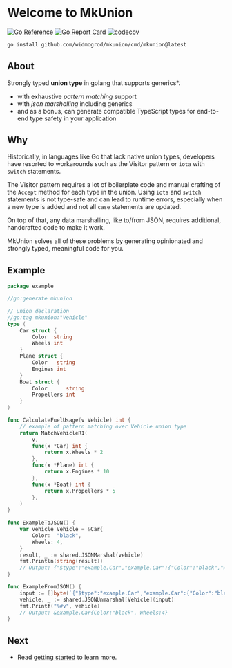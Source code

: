 # Welcome to MkUnion
[![Go Reference](https://pkg.go.dev/badge/github.com/widmogrod/mkunion.svg)](https://pkg.go.dev/github.com/widmogrod/mkunion)
[![Go Report Card](https://goreportcard.com/badge/github.com/widmogrod/mkunion)](https://goreportcard.com/report/github.com/widmogrod/mkunion)
[![codecov](https://codecov.io/gh/widmogrod/mkunion/branch/main/graph/badge.svg?token=3Z3Z3Z3Z3Z)](https://codecov.io/gh/widmogrod/mkunion)

```bash
go install github.com/widmogrod/mkunion/cmd/mkunion@latest
```

## About
Strongly typed **union type** in golang that supports generics*.

* with exhaustive _pattern matching_ support
* with _json marshalling_ including generics
* and as a bonus, can generate compatible TypeScript types for end-to-end type safety in your application

## Why
Historically, in languages like Go that lack native union types, developers have resorted to workarounds such as the Visitor pattern or `iota` with `switch` statements.

The Visitor pattern requires a lot of boilerplate code and manual crafting of the `Accept` method for each type in the union.
Using `iota` and `switch` statements is not type-safe and can lead to runtime errors, especially when a new type is added and not all `case` statements are updated.

On top of that, any data marshalling, like to/from JSON, requires additional, handcrafted code to make it work.

MkUnion solves all of these problems by generating opinionated and strongly typed, meaningful code for you.

## Example

```go title="example/vehicle.go"
package example

//go:generate mkunion

// union declaration
//go:tag mkunion:"Vehicle"
type (
	Car struct {
		Color  string
		Wheels int
	}
	Plane struct {
		Color   string
		Engines int
	}
	Boat struct {
		Color      string
		Propellers int
	}
)

func CalculateFuelUsage(v Vehicle) int {
	// example of pattern matching over Vehicle union type
	return MatchVehicleR1(
		v,
		func(x *Car) int {
			return x.Wheels * 2
		},
		func(x *Plane) int {
			return x.Engines * 10
		},
		func(x *Boat) int {
			return x.Propellers * 5
		},
	)
}

func ExampleToJSON() {
    var vehicle Vehicle = &Car{
        Color:  "black",
        Wheels: 4,
    }
    result, _ := shared.JSONMarshal(vehicle)
    fmt.Println(string(result))
    // Output: {"$type":"example.Car","example.Car":{"Color":"black","Wheels":4}}
}

func ExampleFromJSON() {
	input := []byte(`{"$type":"example.Car","example.Car":{"Color":"black","Wheels":4}}`)
	vehicle, _ := shared.JSONUnmarshal[Vehicle](input)
	fmt.Printf("%#v", vehicle)
	// Output: &example.Car{Color:"black", Wheels:4}
}
```


## Next

- Read [getting started](https://widmogrod.github.io/mkunion/getting_started/) to learn more.
